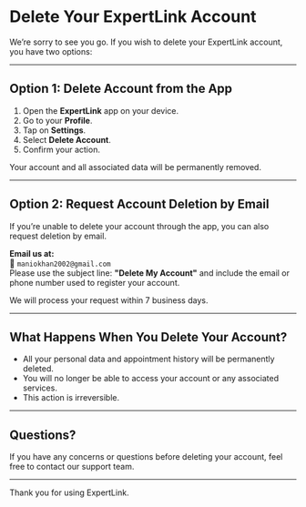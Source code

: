 # Delete Your ExpertLink Account

We’re sorry to see you go. If you wish to delete your ExpertLink account, you have two options:

---

## Option 1: Delete Account from the App

1. Open the **ExpertLink** app on your device.
2. Go to your **Profile**.
3. Tap on **Settings**.
4. Select **Delete Account**.
5. Confirm your action.

Your account and all associated data will be permanently removed.

---

## Option 2: Request Account Deletion by Email

If you’re unable to delete your account through the app, you can also request deletion by email.

**Email us at:**  
📧 `maniokhan2002@gmail.com`  
Please use the subject line: **"Delete My Account"** and include the email or phone number used to register your account.

We will process your request within 7 business days.

---

## What Happens When You Delete Your Account?

- All your personal data and appointment history will be permanently deleted.
- You will no longer be able to access your account or any associated services.
- This action is irreversible.

---

## Questions?

If you have any concerns or questions before deleting your account, feel free to contact our support team.

---

Thank you for using ExpertLink.
